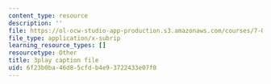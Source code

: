 ```yaml
---
content_type: resource
description: ''
file: https://ol-ocw-studio-app-production.s3.amazonaws.com/courses/7-016-introductory-biology-fall-2018/6f23b0ba46d85cfdb4e93722433e07f0_rZjwF5z-Xfw.vtt
file_type: application/x-subrip
learning_resource_types: []
resourcetype: Other
title: 3play caption file
uid: 6f23b0ba-46d8-5cfd-b4e9-3722433e07f0
---
```

